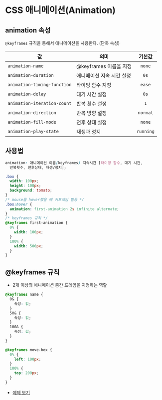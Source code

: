 # CSS 애니메이션(Animation)

## animation 속성

`@keyframes` 규칙을 통해서 애니메이션을 사용한다. (단축 속성)

| 값                          | 의미                      |  기본값   |
| --------------------------- | ------------------------- | :-------: |
| `animation-name`            | @keyframes 이름을 지정    |  `none`   |
| `animation-duration`        | 애니메이션 지속 시간 설정 |   `0s`    |
| `animation-timing-function` | 타이밍 함수 지정          |  `ease`   |
| `animation-delay`           | 대기 시간 설정            |   `0s`    |
| `animation-iteration-count` | 반복 횟수 설정            |    `1`    |
| `animation-direction`       | 반복 방향 설정            | `normal`  |
| `animation-fill-mode`       | 전후 상태 설정            |  `none`   |
| `animation-play-state`      | 재생과 정지               | `running` |

## 사용법

```css
animation: 애니메이션 이름(keyframes) 지속시간 [타이밍 함수, 대기 시간,
  반복횟수, 전후상태, 재생/정지];
```

```css
.box {
  width: 100px;
  height: 100px;
  background: tomato;
}
/* mouse를 hover했을 때 키프레임 발동 */
.box:hover {
  animation: first-animation 2s infinite alternate;
}
/* keyframes 규칙 */
@keyframes first-animation {
  0% {
    width: 100px;
  }
  100% {
    width: 500px;
  }
}
```

## @keyframes 규칙

- 2개 이상의 애니메이션 중간 프레임을 지정하는 역할

```css
@keyframes name {
  0& {
    속성: 값;
  }
  50& {
    속성: 값;
  }
  100& {
    속성: 값;
  }
}
```

```css
@keyframes move-box {
  0% {
    left: 100px;
  }
  100% {
    top: 200px;
  }
}
```

- [예제 보기](https://codepen.io/hyuns619/pen/LYxoLRx)
